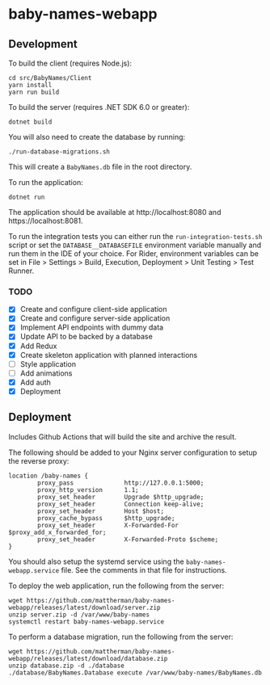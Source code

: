 # baby-names-webapp

## Development

To build the client (requires Node.js):

```
cd src/BabyNames/Client
yarn install
yarn run build
```

To build the server (requires .NET SDK 6.0 or greater):

```
dotnet build
```

You will also need to create the database by running:

```
./run-database-migrations.sh
```

This will create a `BabyNames.db` file in the root directory.

To run the application:

```
dotnet run
```

The application should be available at http://localhost:8080 and https://localhost:8081.

To run the integration tests you can either run the `run-integration-tests.sh` script or set the `DATABASE__DATABASEFILE` environment variable manually and run them in the IDE of your choice. For Rider, environment variables can be set in File > Settings > Build, Execution, Deployment > Unit Testing > Test Runner.

### TODO

- [x] Create and configure client-side application
- [x] Create and configure server-side application
- [x] Implement API endpoints with dummy data
- [x] Update API to be backed by a database
- [x] Add Redux
- [x] Create skeleton application with planned interactions
- [ ] Style application
- [ ] Add animations
- [x] Add auth
- [x] Deployment

## Deployment

Includes Github Actions that will build the site and archive the result.

The following should be added to your Nginx server configuration to setup the reverse proxy:

```
location /baby-names {
        proxy_pass              http://127.0.0.1:5000;
        proxy_http_version      1.1;
        proxy_set_header        Upgrade $http_upgrade;
        proxy_set_header        Connection keep-alive;
        proxy_set_header        Host $host;
        proxy_cache_bypass      $http_upgrade;
        proxy_set_header        X-Forwarded-For $proxy_add_x_forwarded_for;
        proxy_set_header        X-Forwarded-Proto $scheme;
}
```

You should also setup the systemd service using the `baby-names-webapp.service` file. See the comments in that file for instructions.

To deploy the web application, run the following from the server:

```
wget https://github.com/mattherman/baby-names-webapp/releases/latest/download/server.zip
unzip server.zip -d /var/www/baby-names
systemctl restart baby-names-webapp.service
```

To perform a database migration, run the following from the server:

```
wget https://github.com/mattherman/baby-names-webapp/releases/latest/download/database.zip
unzip database.zip -d ./database
./database/BabyNames.Database execute /var/www/baby-names/BabyNames.db
```

